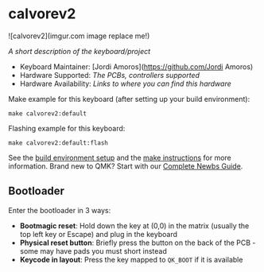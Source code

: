 # calvorev2

![calvorev2](imgur.com image replace me!)

*A short description of the keyboard/project*

* Keyboard Maintainer: [Jordi Amoros](https://github.com/Jordi Amoros)
* Hardware Supported: *The PCBs, controllers supported*
* Hardware Availability: *Links to where you can find this hardware*

Make example for this keyboard (after setting up your build environment):

    make calvorev2:default

Flashing example for this keyboard:

    make calvorev2:default:flash

See the [build environment setup](https://docs.qmk.fm/#/getting_started_build_tools) and the [make instructions](https://docs.qmk.fm/#/getting_started_make_guide) for more information. Brand new to QMK? Start with our [Complete Newbs Guide](https://docs.qmk.fm/#/newbs).

## Bootloader

Enter the bootloader in 3 ways:

* **Bootmagic reset**: Hold down the key at (0,0) in the matrix (usually the top left key or Escape) and plug in the keyboard
* **Physical reset button**: Briefly press the button on the back of the PCB - some may have pads you must short instead
* **Keycode in layout**: Press the key mapped to `QK_BOOT` if it is available
